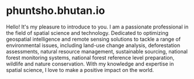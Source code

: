 # phuntsho.bhutan.io

Hello! It's my pleasure to introduce to you. I am a passionate professional in the field of spatial science and technology. Dedicated to optimizing geospatial intelligence and remote sensing solutions to tackle a range of environmental issues, including land-use change analysis, deforestation assessments, natural resource management, sustainable sourcing, national forest monitoring systems, national forest reference level preparation, wildlife and nature conservation. With my knowledge and expertise in spatial science, I love to make a positive impact on the world.
